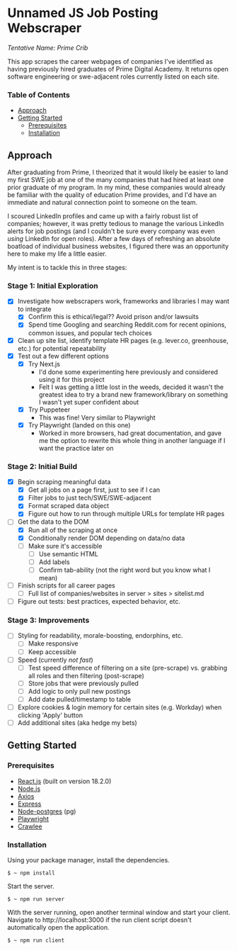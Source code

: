 # Unnamed JS Job Posting Webscraper

*Tentative Name: Prime Crib*

This app scrapes the career webpages of companies I've identified as having previously hired graduates of Prime Digital Academy. It returns open software engineering or swe-adjacent roles currently listed on each site.


### Table of Contents
- [Approach](#approach)
- [Getting Started](#getting-started)
  - [Prerequisites](#prerequisites)
  - [Installation](#installation)
<!-- - [Usage](#usage)
- [Screenshots](#screenshots)
- [Notes](#notes)
  - Thoughts
  - Challenges
  - Future State -->

## Approach

After graduating from Prime, I theorized that it would likely be easier to land my first SWE job at one of the many companies that had hired at least one prior graduate of my program. In my mind, these companies would already be familiar with the quality of education Prime provides, and I'd have an immediate and natural connection point to someone on the team. 

I scoured LinkedIn profiles and came up with a fairly robust list of companies; however, it was pretty tedious to manage the various LinkedIn alerts for job postings (and I couldn't be sure every company was even *using* LinkedIn for open roles). After a few days of refreshing an absolute boatload of individual business websites, I figured there was an opportunity here to make my life a little easier. 

My intent is to tackle this in three stages: 


### Stage 1: Initial Exploration
- [x] Investigate how webscrapers work, frameworks and libraries I may want to integrate
  - [x] Confirm this is ethical/legal?? Avoid prison and/or lawsuits
  - [x] Spend time Googling and searching Reddit.com for recent opinions, common issues, and popular tech choices
- [x] Clean up site list, identify template HR pages (e.g. lever.co, greenhouse, etc.) for potential repeatability
- [x] Test out a few different options
  - [x] Try Next.js
    - I'd done some experimenting here previously and considered using it for this project
    - Felt I was getting a little lost in the weeds, decided it wasn't the greatest idea to try a brand new framework/library on something I wasn't yet super confident about
  - [x] Try Puppeteer
    - This was fine! Very similar to Playwright
  - [x] Try Playwright (landed on this one) 
    - Worked in more browsers, had great documentation, and gave me the option to rewrite this whole thing in another language if I want the practice later on

### Stage 2: Initial Build
- [x] Begin scraping meaningful data
  - [x] Get all jobs on a page first, just to see if I can
  - [x] Filter jobs to just tech/SWE/SWE-adjacent
  - [x] Format scraped data object
  - [x] Figure out how to run through multiple URLs for template HR pages
- [ ] Get the data to the DOM
  - [x] Run all of the scraping at once
  - [x] Conditionally render DOM depending on data/no data
  - [ ] Make sure it's accessible
    - [ ] Use semantic HTML
    - [ ] Add labels
    - [ ] Confirm tab-ability (not the right word but you know what I mean)
- [ ] Finish scripts for all career pages
  - [ ] Full list of companies/websites in server > sites > sitelist.md
- [ ] Figure out tests: best practices, expected behavior, etc.

### Stage 3: Improvements
- [ ] Styling for readability, morale-boosting, endorphins, etc.
  - [ ] Make responsive
  - [ ] Keep accessible
- [ ] Speed (currently *not fast*)
  - [ ] Test speed difference of filtering on a site (pre-scrape) vs. grabbing all roles and then filtering (post-scrape)
  - [ ] Store jobs that were previously pulled
  - [ ] Add logic to only pull new postings
  - [ ] Add date pulled/timestamp to table
- [ ] Explore cookies & login memory for certain sites (e.g. Workday) when clicking 'Apply' button
- [ ] Add additional sites (aka hedge my bets)

## Getting Started

### Prerequisites
- [React.js](https://beta.reactjs.org/) (built on version 18.2.0)
- [Node.js](https://nodejs.org/en/docs/)
- [Axios](https://axios-http.com/docs/intro)
- [Express](https://expressjs.com/en/4x/api.html)
- [Node-postgres](https://node-postgres.com/) (pg)
- [Playwright](https://playwright.dev/)
- [Crawlee](https://crawlee.dev/)


### Installation

Using your package manager, install the dependencies.
```
$ ~ npm install
```

Start the server.
```
$ ~ npm run server
```

With the server running, open another terminal window and start your client. Navigate to http://localhost:3000 if the run client script doesn't automatically open the application.
```
$ ~ npm run client
```

<!-- ## Usage


## Screenshots


## Notes -->

